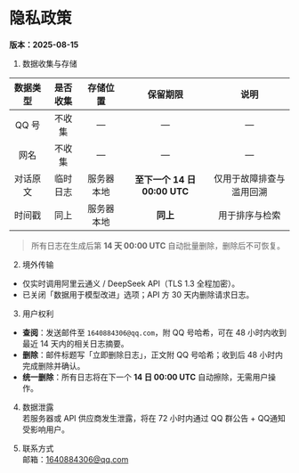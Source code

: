 # 隐私政策
**版本：2025-08-15**

1. 数据收集与存储  

| 数据类型   | 是否收集   | 存储位置       | 保留期限   | 说明                         |
| :--------: | :--------: | :------------: | :--------: | :--------------------------: |
| QQ 号      | 不收集     | —              | —          | —                            |
| 网名       | 不收集     | —              | —          | —                            |
| 对话原文   | 临时日志   | 服务器本地     | **至下一个 14 日 00:00 UTC**     | 仅用于故障排查与滥用回溯     |
| 时间戳     | 同上       | 服务器本地     | **同上**      | 用于排序与检索               |

> 所有日志在生成后第 **14 天 00:00 UTC** 自动批量删除，删除后不可恢复。

2. 境外传输  
- 仅实时调用阿里云通义 / DeepSeek API（TLS 1.3 全程加密）。  
- 已关闭「数据用于模型改进」选项；API 方 30 天内删除请求日志。

3. 用户权利  
- **查阅**：发送邮件至 `1640884306@qq.com`，附 QQ 号哈希，可在 48 小时内收到最近 14 天内的相关日志摘要。  
- **删除**：邮件标题写「立即删除日志」，正文附 QQ 号哈希；收到后 48 小时内完成删除并确认。  
- **统一删除**：所有日志将在下一个 **14 日 00:00 UTC** 自动擦除，无需用户操作。

4. 数据泄露  
  若服务器或 API 供应商发生泄露，将在 72 小时内通过 QQ 群公告 + QQ通知受影响用户。

5. 联系方式  
邮箱：1640884306@qq.com